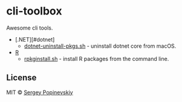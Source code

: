 cli-toolbox
===========

Awesome cli tools.

- [.NET][#dotnet]
  - [dotnet-uninstall-pkgs.sh](dotnet/dotnet-uninstall-pkgs.sh) - uninstall dotnet core from macOS.
- [R](#R)
  - [rpkginstall.sh](R/rpkginstall.sh) - install R packages from the command line.

License
-------
MIT © [Sergey Popinevskiy](https://github.com/gurza)
